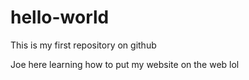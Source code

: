 # hello-world
This is my first repository on github

Joe here learning how to put my website on the web lol
